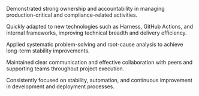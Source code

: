 

Demonstrated strong ownership and accountability in managing production-critical and compliance-related activities.

Quickly adapted to new technologies such as Harness, GitHub Actions, and internal frameworks, improving technical breadth and delivery efficiency.

Applied systematic problem-solving and root-cause analysis to achieve long-term stability improvements.

Maintained clear communication and effective collaboration with peers and supporting teams throughout project execution.

Consistently focused on stability, automation, and continuous improvement in development and deployment processes.
